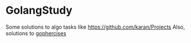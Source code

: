 # GolangStudy
Some solutions to algo tasks like https://github.com/karan/Projects
Also, solutions to [gophercises](https://gophercises.com/exercises/)